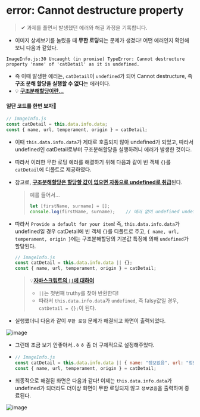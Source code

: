 # error: Cannot destructure property

> ✔ 과제를 풀면서 발생했던 에러와 해결 과정을 기록합니다.

- 이미지 상세보기를 눌렀을 때 **무한 로딩**되는 문제가 생겼다! 어떤 에러인지 확인해보니 다음과 같았다.

```
ImageInfo.js:30 Uncaught (in promise) TypeError: Cannot destructure property 'name' of 'catDetail' as it is undefined.
```

- 즉 이때 발생한 에러는, `catDetail`이 `undefined`가 되어 Cannot destructure, 즉 **구조 분해 할당을 실행할 수 없다**는 에러이다. 
- 💡 [**구조분해할당이란...**](https://developer.mozilla.org/ko/docs/Web/JavaScript/Reference/Operators/Destructuring_assignment)

#### 일단 코드를 한번 보자🤔

```js
// ImageInfo.js
const catDetail = this.data.info.data;
const { name, url, temperament, origin } = catDetail;
```

- 이때 `this.data.info.data`가 제대로 호출되지 않아 undefined가 되었고, 따라서 undefined인 catDetail로부터 구조분해할당을 실행하려니 에러가 발생한 것이다. 

- 따라서 이러한 무한 로딩 에러를 해결하기 위해 다음과 같이 빈 객체 `{}`를 `catDetail`에 디폴트로 제공하였다.

- 참고로, [**구조분해할당은 할당할 값이 없으면 자동으로 undefined로 취급**](https://ko.javascript.info/destructuring-assignment)된다.

  > 예를 들어서...
  >
  > ```js
  > let [firstName, surname] = [];
  > console.log(firstName, surname);	// 에러 없이 undefined undefined가 실행됨
  > ```

- 따라서 `Provide a default for your item`! 
  즉, `this.data.info.data`가 undefined일 경우 catDetail에 빈 객체 `{}`를 디폴트로 주고, 
  `{ name, url, temperament, origin }`에는 구조분해할당의 기본값 특징에 의해 `undefined`가 할당된다.

  ```js
  // ImageInfo.js
  const catDetail = this.data.info.data || {};
  const { name, url, temperament, origin } = catDetail;
  ```

  > 💡[**자바스크립트의 `||`에 대하여**](https://ko.javascript.info/logical-operators)
  >
  > - `||`는 첫번째 truthy를 찾아 반환한다!
  > - 따라서 `this.data.info.data`가 `undefined`, 즉 falsy값일 경우, `catDetail = {};`이 된다.

- 실행했더니 다음과 같이 `무한 로딩` 문제가 해결되고 화면이 출력되었다.

![image](https://user-images.githubusercontent.com/67737432/132355169-90308163-059b-4e92-b0ed-52ba38966501.png)

- 그런데 조금 보기 안좋아서..ㅎㅎ 좀 더 구체적으로 설정해주었다.

- ```js
  // ImageInfo.js
  const catDetail = this.data.info.data || { name: "정보없음", url: "정보없음", temperament: "정보없음", origin: "정보없음" };
  const { name, url, temperament, origin } = catDetail;
  ```

- 최종적으로 해결된 화면은 다음과 같다!
  이제는 `this.data.info.data`가 undefined가 되더라도 더이상 화면이 무한 로딩되지 않고 `정보없음`을 출력하며 종료된다.

![image](https://user-images.githubusercontent.com/67737432/132355635-11c89048-f2f8-4299-b64a-2797f135db66.png)


